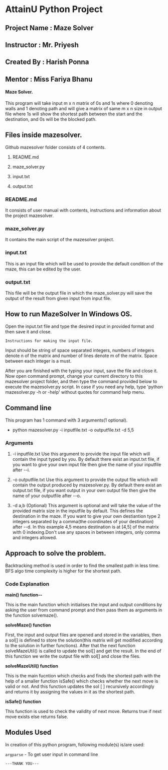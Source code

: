 # AttainU Python Project

## Project Name : Maze Solver 
## Instructor : Mr. Priyesh
## Created By : Harish Ponna
## Mentor : Miss Fariya Bhanu



#### Maze Solver.
This program will take input m x n matrix of 0s and 1s where 0 denoting walls and 1 denoting path and will give a matrix of same m x n size in output file where 1s will show the shortest path between the start and the destination, and 0s will be the blocked path.

## Files inside mazesolver.

Github mazesolver folder consists of 4 contents.

1. README.md

2. maze_solver.py

3. input.txt

3. output.txt


### README.md 
It consists of user manual with contents, instructions and information about the project mazesolver.

### maze_solver.py
It contains the main script of the mazesolver project.

### input.txt
This is an input file which will be used to provide the default condition of the maze, this can be edited by the user.

### output.txt
This file will be the output file in which the maze_solver.py will save the output of the result from given input from input file.

## How to run MazeSolver In Windows OS.

Open the input.txt file and type the desired input in provided format and then save it and close.

`Instructions for making the input file.`

Input should be string of space separated integers, numbers of integers denote n of the matrix and number of lines denote m of the matrix.
Space between each integer is a must.

After you are finished with the typing your input, save the file and close it. Now open command prompt, change your current directory to this mazesolver project folder, and then type the command provided below to execute the mazesolver.py script. In case if you need any help, type 'python mazesolver.py -h or -help' without quotes for command help menu.


## Command line

This program has 1 command with 3 arguments(1 optional).

- python mazesolver.py -i inputfile.txt -o outputfile.txt -d 5,5

### Arguments
1. -i inputfile.txt
    Use this argument to provide the input file which will contain the input typed by you. By default there exist an input.txt file,
    if you want to give your own input file then give the name of your inputfile after --i.

2. -o outputfile.txt
    Use this argument to provide the output file which will contain the output produced by mazesolver.py. By default there exist an 
    output.txt file, if you want output in your own output file then give the name of your outputfile after --o.

3. -d a,b (Optional)
    This argument is optional and will take the value of the provided matrix size in the inputfile by default. This defines
    the destination in the maze. If you want to give your own destiantion type 2 integers separated by a comma(the coordinates of
    your destination) after --d. In this example 4,5 means destination is at [4,5] of the matrix with 0 indexing.Don't use any spaces in between integers, only comma and integers allowed.

## Approach to solve the problem.

Backtracking method is used in order to find the smallest path in less time. BFS algo time complexity is higher for the shortest path. 

### Code Explanation

**main() function--**

This is the main function which initialises the input and output conditions by asking the user from command prompt and then pass them 
as arguments in the function solvemaze().

**solveMaze() function**

First, the input and output files are opened and stored in the variables, then a sol[] is defined to store the solution(this matrix will 
get modified according to the solution in further functions). After that the next function solveMazeUtil() is called to update the sol[]
and get the result. In the end of this function we write the output file with sol[] and close the files.

**solveMazeUtil() function**

This is the main fucntion which checks and finds the shortest path with the help of a smaller function isSafe() which checks whether the next move is valid or not. And this function updates the sol [ ] recursively accordingly and returns it by assigning the values in it as the 
shortest path.

**isSafe() function**

This function is used to check the validity of next move. Returns true if next move exists else returns false.

## Modules Used

In creation of this python program, following module(s) is/are used:

`argparse` - To get user input in command line


`---THANK YOU---`

